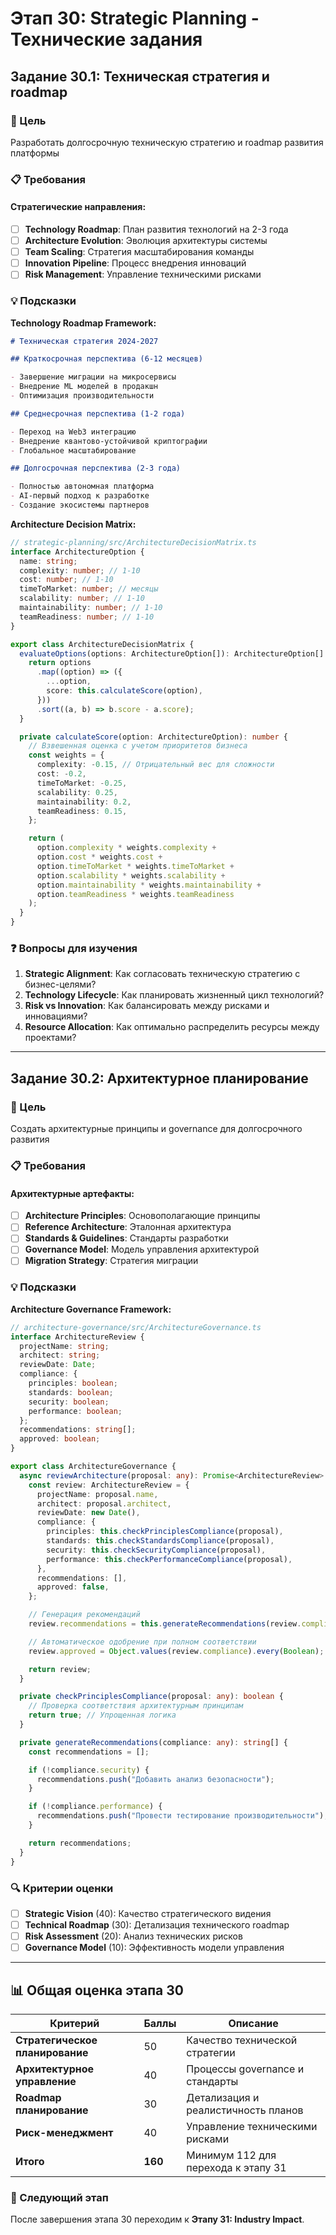 # Этап 30: Strategic Planning - Технические задания

## Задание 30.1: Техническая стратегия и roadmap

### 🎯 Цель

Разработать долгосрочную техническую стратегию и roadmap развития платформы

### 📋 Требования

#### Стратегические направления:

- [ ] **Technology Roadmap**: План развития технологий на 2-3 года
- [ ] **Architecture Evolution**: Эволюция архитектуры системы
- [ ] **Team Scaling**: Стратегия масштабирования команды
- [ ] **Innovation Pipeline**: Процесс внедрения инноваций
- [ ] **Risk Management**: Управление техническими рисками

### 💡 Подсказки

**Technology Roadmap Framework:**

```markdown
# Техническая стратегия 2024-2027

## Краткосрочная перспектива (6-12 месяцев)

- Завершение миграции на микросервисы
- Внедрение ML моделей в продакшн
- Оптимизация производительности

## Среднесрочная перспектива (1-2 года)

- Переход на Web3 интеграцию
- Внедрение квантово-устойчивой криптографии
- Глобальное масштабирование

## Долгосрочная перспектива (2-3 года)

- Полностью автономная платформа
- AI-первый подход к разработке
- Создание экосистемы партнеров
```

**Architecture Decision Matrix:**

```typescript
// strategic-planning/src/ArchitectureDecisionMatrix.ts
interface ArchitectureOption {
  name: string;
  complexity: number; // 1-10
  cost: number; // 1-10
  timeToMarket: number; // месяцы
  scalability: number; // 1-10
  maintainability: number; // 1-10
  teamReadiness: number; // 1-10
}

export class ArchitectureDecisionMatrix {
  evaluateOptions(options: ArchitectureOption[]): ArchitectureOption[] {
    return options
      .map((option) => ({
        ...option,
        score: this.calculateScore(option),
      }))
      .sort((a, b) => b.score - a.score);
  }

  private calculateScore(option: ArchitectureOption): number {
    // Взвешенная оценка с учетом приоритетов бизнеса
    const weights = {
      complexity: -0.15, // Отрицательный вес для сложности
      cost: -0.2,
      timeToMarket: -0.25,
      scalability: 0.25,
      maintainability: 0.2,
      teamReadiness: 0.15,
    };

    return (
      option.complexity * weights.complexity +
      option.cost * weights.cost +
      option.timeToMarket * weights.timeToMarket +
      option.scalability * weights.scalability +
      option.maintainability * weights.maintainability +
      option.teamReadiness * weights.teamReadiness
    );
  }
}
```

### ❓ Вопросы для изучения

1. **Strategic Alignment**: Как согласовать техническую стратегию с бизнес-целями?
2. **Technology Lifecycle**: Как планировать жизненный цикл технологий?
3. **Risk vs Innovation**: Как балансировать между рисками и инновациями?
4. **Resource Allocation**: Как оптимально распределить ресурсы между проектами?

---

## Задание 30.2: Архитектурное планирование

### 🎯 Цель

Создать архитектурные принципы и governance для долгосрочного развития

### 📋 Требования

#### Архитектурные артефакты:

- [ ] **Architecture Principles**: Основополагающие принципы
- [ ] **Reference Architecture**: Эталонная архитектура
- [ ] **Standards & Guidelines**: Стандарты разработки
- [ ] **Governance Model**: Модель управления архитектурой
- [ ] **Migration Strategy**: Стратегия миграции

### 💡 Подсказки

**Architecture Governance Framework:**

```typescript
// architecture-governance/src/ArchitectureGovernance.ts
interface ArchitectureReview {
  projectName: string;
  architect: string;
  reviewDate: Date;
  compliance: {
    principles: boolean;
    standards: boolean;
    security: boolean;
    performance: boolean;
  };
  recommendations: string[];
  approved: boolean;
}

export class ArchitectureGovernance {
  async reviewArchitecture(proposal: any): Promise<ArchitectureReview> {
    const review: ArchitectureReview = {
      projectName: proposal.name,
      architect: proposal.architect,
      reviewDate: new Date(),
      compliance: {
        principles: this.checkPrinciplesCompliance(proposal),
        standards: this.checkStandardsCompliance(proposal),
        security: this.checkSecurityCompliance(proposal),
        performance: this.checkPerformanceCompliance(proposal),
      },
      recommendations: [],
      approved: false,
    };

    // Генерация рекомендаций
    review.recommendations = this.generateRecommendations(review.compliance);

    // Автоматическое одобрение при полном соответствии
    review.approved = Object.values(review.compliance).every(Boolean);

    return review;
  }

  private checkPrinciplesCompliance(proposal: any): boolean {
    // Проверка соответствия архитектурным принципам
    return true; // Упрощенная логика
  }

  private generateRecommendations(compliance: any): string[] {
    const recommendations = [];

    if (!compliance.security) {
      recommendations.push("Добавить анализ безопасности");
    }

    if (!compliance.performance) {
      recommendations.push("Провести тестирование производительности");
    }

    return recommendations;
  }
}
```

### 🔍 Критерии оценки

- [ ] **Strategic Vision** (40): Качество стратегического видения
- [ ] **Technical Roadmap** (30): Детализация технического roadmap
- [ ] **Risk Assessment** (20): Анализ технических рисков
- [ ] **Governance Model** (10): Эффективность модели управления

---

## 📊 Общая оценка этапа 30

| Критерий                        | Баллы   | Описание                            |
| ------------------------------- | ------- | ----------------------------------- |
| **Стратегическое планирование** | 50      | Качество технической стратегии      |
| **Архитектурное управление**    | 40      | Процессы governance и стандарты     |
| **Roadmap планирование**        | 30      | Детализация и реалистичность планов |
| **Риск-менеджмент**             | 40      | Управление техническими рисками     |
| **Итого**                       | **160** | Минимум 112 для перехода к этапу 31 |

### 🎯 Следующий этап

После завершения этапа 30 переходим к **Этапу 31: Industry Impact**.
